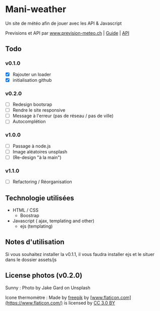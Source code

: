 # Mani-weather

Un site de météo afin de jouer avec les API & Javascript

Previsions et API par www.prevision-meteo.ch |
[Guide](https://www.prevision-meteo.ch/uploads/pdf/recuperation-donnees-meteo.pdf) |
[API](http://www.prevision-meteo.ch/services/json/ville)

## Todo

### v0.1.0

- [x] Rajouter un loader
- [x] initialisation github

### v0.2.0

- [ ] Redesign bootsrap
- [ ] Rendre le site responsive
- [ ] Message à l'erreur (pas de réseau / pas de ville)
- [ ] Autocomplétion

### v1.0.0

- [ ] Passage à node.js
- [ ] Image aléatoires unsplash
- [ ] (Re-design "à la main")

### v1.1.0

- [ ] Refactoring / Réorganisation


## Technologie utilisées

- HTML / CSS
  - Boostrap
- Javascript ( ajax, templating and other)
  - ejs (templating)

## Notes d'utilisation

Si vous souhaitez installer la v0.1.1, il vous faudra installer ejs et le situer dans le dossier assets/js

## License photos (v0.2.0)

Sunny : Photo by Jake Gard on Unsplash

Icone thermomètre : Made by [freepik](https://www.freepik.com/) by [www.flaticon.com](https://www.flaticon.com/)  is licensed by [CC 3.0 BY](http://creativecommons.org/licenses/by/3.0/)

